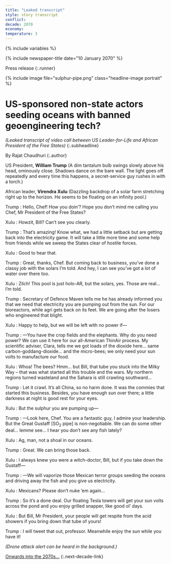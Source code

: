 ```yaml
---
title: "Leaked transcript"
style: story transcript
conflict: 
decade: 2070
economy: 
temperature: 3
---
```


{% include variables %}

{% include newspaper-title date="10 January 2070" %}

Press release
{:.runner}

{% include image file="sulphur-pipe.png" class="headline-image portrait" %}

# US-sponsored non-state actors seeding oceans with banned geoengineering tech?

*(Leaked transcript of video call between US Leader-for-Life and African President of the Free States)*
{:.subheadline}

By Rajat Chaudhuri
{:.author}

US President, **William Trump** (A dim tantalum bulb swings slowly above his head, ominously close. Shadows dance on the bare wall. The light goes off repeatedly and every time this happens, a secret-service guy rushes in with a torch.)

African leader, **Virendra Xulu** (Dazzling backdrop of a solar farm stretching right up to the horizon. He seems to be floating on an infinity pool.)

Trump
: Hello, Chef! How you doin’? Hope you don’t mind me calling you Chef, Mr President of the Free States?

Xulu
: Howzit, Bill? Can’t see you clearly.

Trump
: That’s amazing! Know what, we had a little setback but are getting back into the electricity game. It will take a little more time and some help from friends while we sweep the States clear of hostile forces.

Xulu
: Good to hear that.

Trump
: Great, thanks, Chef. But coming back to business, you’ve done a classy job with the solars I’m told. And hey, I can see you’ve got a lot of water over there too.

Xulu
: Zilch! This pool is just holo-AR, but the solars, yes. Those are real… I’m told.

Trump
: Secretary of Defence Maven tells me he has already informed you that we need that electricity you are pumping out from the sun. For our bioreactors, while agri gets back on its feet. We are going after the losers who engineered that blight.

Xulu
: Happy to help, but we will be left with no power if—

Trump
: —You have the crop fields and the elephants. Why do you need power? We can use it here for our all-American ThinAir process. My scientific adviser, Clara, tells me we got loads of the dioxide here… same carbon-goddang-dioxide… and the micro-bees; we only need your sun volts to manufacture our food.

Xulu
: Whoa! The bees? Hmm… but Bill, that tube you stuck into the Milky Way – that was what started all this trouble and the wars. My northern regions turned wasteland and the Sahara is still crawling southward…

Trump
: Let it crawl. It’s all China, so no harm done. It was the commies that started this business. Besides, you have enough sun over there; a little darkness at night is good rest for your eyes.

Xulu
: But the sulphur you are pumping up—

Trump
: —Look here, Chef. You are a fantastic guy, I admire your leadership. But the Great Gustaff [SO<sub>2</sub> pipe] is non-negotiable. We can do some other deal… lemme see… I hear you don’t see any fish lately?

Xulu
: Ag, man, not a shoal in our oceans.

Trump
: Great. We can bring those back.

Xulu
: I always knew you were a witch-doctor, Bill, but if you take down the Gustaff—

Trump
: —We will vaporize those Mexican terror groups seeding the oceans and driving away the fish and you give us electricity.

Xulu
: Mexicans? Please don’t nuke ’em again…

Trump
: So it’s a done deal. Our floating Tesla towers will get your sun volts across the pond and you enjoy grilled snapper, like good ol’ days.

Xulu
: But Bill, Mr President, your people will get respite from the acid showers if you bring down that tube of yours!

Trump
: I will tweet that out, professor. Meanwhile enjoy the sun while you have it!

*(Drone attack alert can be heard in the background.)*

[Onwards into the 2070s…](chapter_post-war-devastation.html)
{:.next-decade-link}
